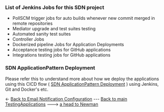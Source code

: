 ### List of Jenkins Jobs for this SDN project

- PollSCM trigger jobs for auto builds whenever new commit merged in remote repositories
- Mediator upgrade and test suites testing
- Automated sanity test suites
- Controller Jobs
- Dockerized pipeline Jobs for Application Deployments
- Acceptance testing jobs for GitHub applications 
- Integrations testing jobs for GitHub applications 

### SDN ApplicationPattern Deployment
Please refer this to understand more about how we deploy the applications using this CICD flow ( [SDN ApplicationPattern Deployment](../../SDNApplicationPatternDeployment/Concepts.md ) ) using Jenkins, Git and Docker's etc.

<- [Back to Email Notification Configuration](./EmailNotificationConfiguration.md) --- [Back to main TestingApplications](../../../TestingApplications.md) ---> [a head to Newman](../Newman/Newman.md)

